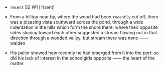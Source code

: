 - `recent` S2 W1 [ˈrisənt]



-  From a hilltop near by, where the wood had been `recently` cut off, there was a pleasing vista southward across the pond, through a wide indentation in the hills which form the shore there, where their opposite sides sloping toward each other suggested a stream flowing out in that direction through a wooded valley, but stream there was none —— walden

-  His pallor showed how recently he had emerged from it into the port: so did his lack of interest in the schoolgirls opposite —— the heart of the matter
